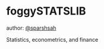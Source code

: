 # foggySTATSLIB

author: [@sparshsah](https://github.com/sparshsah)

Statistics, econometrics, and finance

